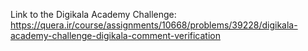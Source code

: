 Link to the Digikala Academy Challenge: https://quera.ir/course/assignments/10668/problems/39228/digikala-academy-challenge-digikala-comment-verification
